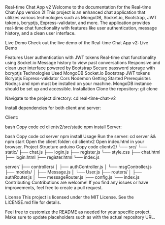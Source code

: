 Real-time Chat App v2
Welcome to the documentation for the Real-time Chat App version 2! This project is an enhanced chat application that utilizes various technologies such as MongoDB, Socket.io, Bootstrap, JWT tokens, bcryptjs, Express-validator, and more. The application provides real-time chat functionality with features like user authentication, message history, and a clean user interface.

Live Demo
Check out the live demo of the Real-time Chat App v2: Live Demo

Features
User authentication with JWT tokens
Real-time chat functionality using Socket.io
Message history to view past conversations
Responsive and clean user interface powered by Bootstrap
Secure password storage with bcryptjs
Technologies Used
MongoDB
Socket.io
Bootstrap
JWT tokens
Bcryptjs
Express-validator
Cors
Nodemon
Getting Started
Prerequisites
Node.js and npm must be installed on your machine.
MongoDB instance should be set up and accessible.
Installation
Clone the repository: git clone <repository-url>

Navigate to the project directory: cd real-time-chat-v2

Install dependencies for both client and server:

Client:

bash
Copy code
cd clientv2/src/static
npm install
Server:

bash
Copy code
cd server
npm install
Usage
Run the server: cd server && npm start
Open the client folder: cd clientv2
Open index.html in your browser.
Project Structure
arduino
Copy code
clientv2/
└── src/
    └── static/
        ├── chat.js
        ├── login.js
        ├── register.js
        └── style.css
    ├── chat.html
    ├── login.html
    ├── register.html
    └── index.js

server/
├── controllers/
│   ├── authController.js
│   └── msgController.js
├── models/
│   ├── Message.js
│   └── User.js
├── routers/
│   ├── authRouter.js
│   └── messageRouter.js
├── config.js
└── index.js
Contributing
Contributions are welcome! If you find any issues or have improvements, feel free to create a pull request.

License
This project is licensed under the MIT License. See the LICENSE.md file for details.

Feel free to customize the README as needed for your specific project. Make sure to update placeholders such as <repository-url> with the actual repository URL.
